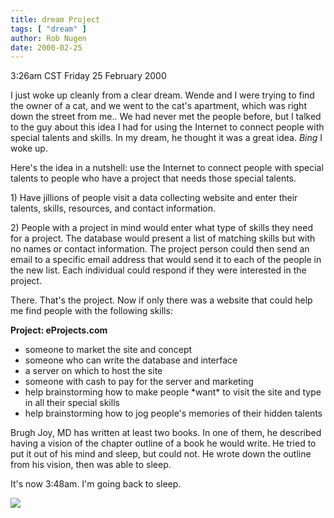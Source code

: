 ```yaml
---
title: dream Project
tags: [ "dream" ]
author: Rob Nugen
date: 2000-02-25
---
```


<title></title>
<p class=date>3:26am CST Friday 25 February 2000</p>

<p>I just woke up cleanly from a clear dream.  Wende and I were trying
to find the owner of a cat, and we went to the cat's apartment, which
was right down the street from me..  We had never met the people
before, but I talked to the guy about this idea I had for using the
Internet to connect people with special talents and skills.  In my
dream, he thought it was a great idea.  <em>Bing</em> I woke up.

<p>Here's the idea in a nutshell: use the Internet to connect people
with special talents to people who have a project that needs those
special talents.

<p>1) Have jillions of people visit a data collecting website and
enter their talents, skills, resources, and contact information.

<p>2) People with a project in mind would enter what type of skills
they need for a project.  The database would present a list of
matching skills but with no names or contact information.  The project
person could then send an email to a specific email address that would
send it to each of the people in the new list.  Each individual could
respond if they were interested in the project.

<p>There.  That's the project.  Now if only there was a website that
could help me find people with the following skills:

<p><b>Project: eProjects.com</b>
<ul>
<li>someone to market the site and concept
<li>someone who can write the database and interface
<li>a server on which to host the site
<li>someone with cash to pay for the server and marketing
<li>help brainstorming how to make people *want* to visit the site and type in all their special skills
<li>help brainstorming how to jog people's memories of their hidden talents
</ul>

<p>Brugh Joy, MD has written at least two books.  In one of them, he described having a vision of the chapter outline of a book he would write.  He tried to put it out of his mind and sleep, but could not.  He wrote down the outline from his vision, then was able to sleep.

<p>It's now 3:48am.  I'm going back to sleep.

<p><img src='/images/rob/wL-ROB.gif'>

